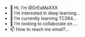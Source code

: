 - 👋 Hi, I’m @DrEaMaXXX
- 👀 I’m interested in deep learning...
- 🌱 I’m currently learning TC264...
- 💞️ I’m looking to collaborate on ...
- 📫 How to reach me email?...

<!---
DrEaMaXXX/DrEaMaXXX is a ✨ special ✨ repository because its `README.md` (this file) appears on your GitHub profile.
You can click the Preview link to take a look at your changes.
--->
